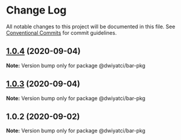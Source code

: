 # Change Log

All notable changes to this project will be documented in this file.
See [Conventional Commits](https://conventionalcommits.org) for commit guidelines.

## [1.0.4](https://github.com/dwiyatci/fiddle/compare/v1.0.2...v1.0.4) (2020-09-04)

**Note:** Version bump only for package @dwiyatci/bar-pkg





## [1.0.3](https://github.com/dwiyatci/fiddle/compare/v1.0.2...v1.0.3) (2020-09-04)

**Note:** Version bump only for package @dwiyatci/bar-pkg





## 1.0.2 (2020-09-02)

**Note:** Version bump only for package @dwiyatci/bar-pkg
